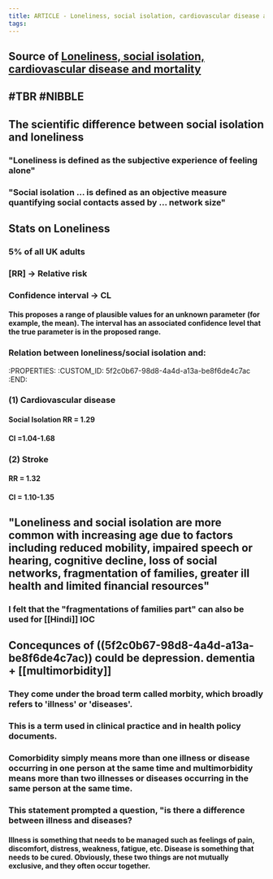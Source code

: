 ```yaml
---
title: ARTICLE - Loneliness, social isolation, cardiovascular disease and mortality
tags:
---
```


## Source of [Loneliness, social isolation, cardiovascular disease and mortality](https://journals.sagepub.com/doi/pdf/10.1177/0141076820918236)
## #TBR #NIBBLE
## The scientific difference between social isolation and loneliness
### "Loneliness is defined as the **subjective** experience of feeling alone"
### "Social isolation ... is defined as an objective measure **quantifying** social contacts assed by ... network size"
## Stats on Loneliness
### 5% of all UK adults
### [RR] -> Relative risk
### Confidence interval -> CL
#### This proposes a range of plausible values for an unknown parameter (for example, the mean). The interval has an associated confidence level that the true parameter is in the proposed range.
### Relation between loneliness/social isolation and:
   :PROPERTIES:
   :CUSTOM_ID: 5f2c0b67-98d8-4a4d-a13a-be8f6de4c7ac
   :END:

### (1) Cardiovascular disease
#### Social Isolation RR = 1.29
#### CI =1.04-1.68
### (2) Stroke
#### RR = 1.32
#### CI = 1.10-1.35
## "Loneliness and social isolation are more common with increasing age due to factors including reduced mobility, impaired speech or hearing, cognitive decline, loss of social networks, fragmentation of families, greater ill health and limited financial resources"
### I felt that the "fragmentations of families part" can also be used for [[Hindi]] IOC
## Concequnces of ((5f2c0b67-98d8-4a4d-a13a-be8f6de4c7ac)) could be depression. dementia + [[multimorbidity]]
### They come under the broad term called **morbity**, which broadly refers to 'illness' or 'diseases'.
### This is a term used in clinical practice and in health policy documents.
### Comorbidity simply means more than one illness or disease occurring in one person at the same time and multimorbidity means more than two illnesses or diseases occurring in the same person at the same time.
### This statement prompted a question, "**is there a difference between illness and diseases?**
#### Illness is something that needs to be managed such as feelings of pain, discomfort, distress, weakness, fatigue, etc. Disease is something that needs to be cured. Obviously, these two things are not mutually exclusive, and they often occur together.
### 
